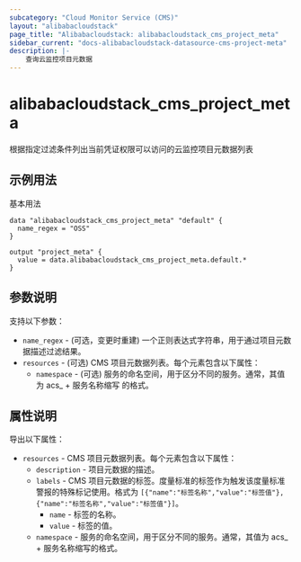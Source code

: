 ```yaml
---
subcategory: "Cloud Monitor Service (CMS)"
layout: "alibabacloudstack"
page_title: "Alibabacloudstack: alibabacloudstack_cms_project_meta"
sidebar_current: "docs-alibabacloudstack-datasource-cms-project-meta"
description: |-
    查询云监控项目元数据
---
```


# alibabacloudstack_cms_project_meta

根据指定过滤条件列出当前凭证权限可以访问的云监控项目元数据列表

## 示例用法

基本用法

```
data "alibabacloudstack_cms_project_meta" "default" {
  name_regex = "OSS"
}

output "project_meta" {
  value = data.alibabacloudstack_cms_project_meta.default.*
}
```

## 参数说明

支持以下参数：

* `name_regex` - (可选，变更时重建) 一个正则表达式字符串，用于通过项目元数据描述过滤结果。
* `resources` - (可选) CMS 项目元数据列表。每个元素包含以下属性：
    * `namespace` - (可选) 服务的命名空间，用于区分不同的服务。通常，其值为 acs_ + 服务名称缩写 的格式。

## 属性说明

导出以下属性：

* `resources` - CMS 项目元数据列表。每个元素包含以下属性：
    * `description` - 项目元数据的描述。
    * `labels` - CMS 项目元数据的标签。度量标准的标签作为触发该度量标准警报的特殊标记使用。格式为 `[{"name":"标签名称","value":"标签值"}, {"name":"标签名称","value":"标签值"}]`。
        * `name` - 标签的名称。
        * `value` - 标签的值。
    * `namespace` - 服务的命名空间，用于区分不同的服务。通常，其值为 acs_ + 服务名称缩写的格式。
